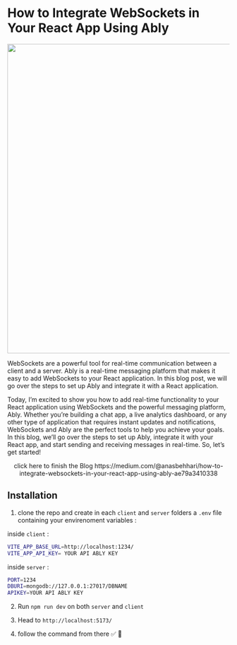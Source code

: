 # How to Integrate WebSockets in Your React App Using Ably
<p align="center">
<img src="https://miro.medium.com/max/720/1*HTHJfogOwsH3aYD15Omf_g@2x.webp"  width="700px">
</p>

<p>
WebSockets are a powerful tool for real-time communication between a client and a server. Ably is a real-time messaging platform that makes it easy to add WebSockets to your React application. In this blog post, we will go over the steps to set up Ably and integrate it with a React application.
</p>
<p>
Today, I’m excited to show you how to add real-time functionality to your React application using WebSockets and the powerful messaging platform, Ably. Whether you’re building a chat app, a live analytics dashboard, or any other type of application that requires instant updates and notifications, WebSockets and Ably are the perfect tools to help you achieve your goals. In this blog, we’ll go over the steps to set up Ably, integrate it with your React app, and start sending and receiving messages in real-time. So, let’s get started!
</p>

<p align="center">
click here to finish the Blog https://medium.com/@anasbehhari/how-to-integrate-websockets-in-your-react-app-using-ably-ae79a3410338
<P/>

## Installation
1. clone the repo and create in each `client` and `server` folders a `.env` file containing your envirenoment variables : 

inside `client` : 
```Bash
VITE_APP_BASE_URL=http://localhost:1234/
VITE_APP_API_KEY= YOUR API ABLY KEY
```
inside `server` : 

```Bash
PORT=1234
DBURI=mongodb://127.0.0.1:27017/DBNAME
APIKEY=YOUR API ABLY KEY
```
2. Run `npm run dev` on both `server` and `client`

3. Head to `http://localhost:5173/` 

4. follow the command from there  ✅ 👋
